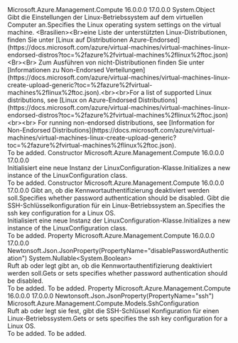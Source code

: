 <Type Name="LinuxConfiguration" FullName="Microsoft.Azure.Management.Compute.Models.LinuxConfiguration">
  <TypeSignature Language="C#" Value="public class LinuxConfiguration" />
  <TypeSignature Language="ILAsm" Value=".class public auto ansi beforefieldinit LinuxConfiguration extends System.Object" />
  <TypeSignature Language="DocId" Value="T:Microsoft.Azure.Management.Compute.Models.LinuxConfiguration" />
  <TypeSignature Language="VB.NET" Value="Public Class LinuxConfiguration" />
  <TypeSignature Language="F#" Value="type LinuxConfiguration = class" />
  <AssemblyInfo>
    <AssemblyName>Microsoft.Azure.Management.Compute</AssemblyName>
    <AssemblyVersion>16.0.0.0</AssemblyVersion>
    <AssemblyVersion>17.0.0.0</AssemblyVersion>
  </AssemblyInfo>
  <Base>
    <BaseTypeName>System.Object</BaseTypeName>
  </Base>
  <Interfaces />
  <Docs>
    <summary>
            <span data-ttu-id="096d6-101">Gibt die Einstellungen der Linux-Betriebssystem auf dem virtuellen Computer an.</span><span class="sxs-lookup"><span data-stu-id="096d6-101">Specifies the Linux operating system settings on the virtual machine.</span></span>
            <span data-ttu-id="096d6-102">&lt;Brasilien&gt;&lt;Br&gt;eine Liste der unterstützten Linux-Distributionen, finden Sie unter [Linux auf Distributionen Azure-Endorsed](https://docs.microsoft.com/azure/virtual-machines/virtual-machines-linux-endorsed-distros?toc=%2fazure%2fvirtual-machines%2flinux%2ftoc.json) &lt;Br&gt;&lt;Br&gt; Zum Ausführen von nicht-Distributionen finden Sie unter [Informationen zu Non-Endorsed Verteilungen](https://docs.microsoft.com/azure/virtual-machines/virtual-machines-linux-create-upload-generic?toc=%2fazure%2fvirtual-machines%2flinux%2ftoc.json).</span><span class="sxs-lookup"><span data-stu-id="096d6-102">&lt;br&gt;&lt;br&gt;For a list of supported Linux distributions, see [Linux on Azure-Endorsed Distributions](https://docs.microsoft.com/azure/virtual-machines/virtual-machines-linux-endorsed-distros?toc=%2fazure%2fvirtual-machines%2flinux%2ftoc.json) &lt;br&gt;&lt;br&gt; For running non-endorsed distributions, see [Information for Non-Endorsed Distributions](https://docs.microsoft.com/azure/virtual-machines/virtual-machines-linux-create-upload-generic?toc=%2fazure%2fvirtual-machines%2flinux%2ftoc.json).</span></span>
            </summary>
    <remarks>To be added.</remarks>
  </Docs>
  <Members>
    <Member MemberName=".ctor">
      <MemberSignature Language="C#" Value="public LinuxConfiguration ();" />
      <MemberSignature Language="ILAsm" Value=".method public hidebysig specialname rtspecialname instance void .ctor() cil managed" />
      <MemberSignature Language="DocId" Value="M:Microsoft.Azure.Management.Compute.Models.LinuxConfiguration.#ctor" />
      <MemberSignature Language="VB.NET" Value="Public Sub New ()" />
      <MemberType>Constructor</MemberType>
      <AssemblyInfo>
        <AssemblyName>Microsoft.Azure.Management.Compute</AssemblyName>
        <AssemblyVersion>16.0.0.0</AssemblyVersion>
        <AssemblyVersion>17.0.0.0</AssemblyVersion>
      </AssemblyInfo>
      <Parameters />
      <Docs>
        <summary>
            <span data-ttu-id="096d6-103">Initialisiert eine neue Instanz der LinuxConfiguration-Klasse.</span><span class="sxs-lookup"><span data-stu-id="096d6-103">Initializes a new instance of the LinuxConfiguration class.</span></span>
            </summary>
        <remarks>To be added.</remarks>
      </Docs>
    </Member>
    <Member MemberName=".ctor">
      <MemberSignature Language="C#" Value="public LinuxConfiguration (Nullable&lt;bool&gt; disablePasswordAuthentication = null, Microsoft.Azure.Management.Compute.Models.SshConfiguration ssh = null);" />
      <MemberSignature Language="ILAsm" Value=".method public hidebysig specialname rtspecialname instance void .ctor(valuetype System.Nullable`1&lt;bool&gt; disablePasswordAuthentication, class Microsoft.Azure.Management.Compute.Models.SshConfiguration ssh) cil managed" />
      <MemberSignature Language="DocId" Value="M:Microsoft.Azure.Management.Compute.Models.LinuxConfiguration.#ctor(System.Nullable{System.Boolean},Microsoft.Azure.Management.Compute.Models.SshConfiguration)" />
      <MemberSignature Language="VB.NET" Value="Public Sub New (Optional disablePasswordAuthentication As Nullable(Of Boolean) = null, Optional ssh As SshConfiguration = null)" />
      <MemberSignature Language="F#" Value="new Microsoft.Azure.Management.Compute.Models.LinuxConfiguration : Nullable&lt;bool&gt; * Microsoft.Azure.Management.Compute.Models.SshConfiguration -&gt; Microsoft.Azure.Management.Compute.Models.LinuxConfiguration" Usage="new Microsoft.Azure.Management.Compute.Models.LinuxConfiguration (disablePasswordAuthentication, ssh)" />
      <MemberType>Constructor</MemberType>
      <AssemblyInfo>
        <AssemblyName>Microsoft.Azure.Management.Compute</AssemblyName>
        <AssemblyVersion>16.0.0.0</AssemblyVersion>
        <AssemblyVersion>17.0.0.0</AssemblyVersion>
      </AssemblyInfo>
      <Parameters>
        <Parameter Name="disablePasswordAuthentication" Type="System.Nullable&lt;System.Boolean&gt;" />
        <Parameter Name="ssh" Type="Microsoft.Azure.Management.Compute.Models.SshConfiguration" />
      </Parameters>
      <Docs>
        <param name="disablePasswordAuthentication"><span data-ttu-id="096d6-104">Gibt an, ob die Kennwortauthentifizierung deaktiviert werden soll.</span><span class="sxs-lookup"><span data-stu-id="096d6-104">Specifies whether password authentication should be disabled.</span></span></param>
        <param name="ssh"><span data-ttu-id="096d6-105">Gibt die SSH-Schlüsselkonfiguration für ein Linux-Betriebssystem an.</span><span class="sxs-lookup"><span data-stu-id="096d6-105">Specifies the ssh key configuration for a Linux OS.</span></span></param>
        <summary>
            <span data-ttu-id="096d6-106">Initialisiert eine neue Instanz der LinuxConfiguration-Klasse.</span><span class="sxs-lookup"><span data-stu-id="096d6-106">Initializes a new instance of the LinuxConfiguration class.</span></span>
            </summary>
        <remarks>To be added.</remarks>
      </Docs>
    </Member>
    <Member MemberName="DisablePasswordAuthentication">
      <MemberSignature Language="C#" Value="public Nullable&lt;bool&gt; DisablePasswordAuthentication { get; set; }" />
      <MemberSignature Language="ILAsm" Value=".property instance valuetype System.Nullable`1&lt;bool&gt; DisablePasswordAuthentication" />
      <MemberSignature Language="DocId" Value="P:Microsoft.Azure.Management.Compute.Models.LinuxConfiguration.DisablePasswordAuthentication" />
      <MemberSignature Language="VB.NET" Value="Public Property DisablePasswordAuthentication As Nullable(Of Boolean)" />
      <MemberSignature Language="F#" Value="member this.DisablePasswordAuthentication : Nullable&lt;bool&gt; with get, set" Usage="Microsoft.Azure.Management.Compute.Models.LinuxConfiguration.DisablePasswordAuthentication" />
      <MemberType>Property</MemberType>
      <AssemblyInfo>
        <AssemblyName>Microsoft.Azure.Management.Compute</AssemblyName>
        <AssemblyVersion>16.0.0.0</AssemblyVersion>
        <AssemblyVersion>17.0.0.0</AssemblyVersion>
      </AssemblyInfo>
      <Attributes>
        <Attribute>
          <AttributeName>Newtonsoft.Json.JsonProperty(PropertyName="disablePasswordAuthentication")</AttributeName>
        </Attribute>
      </Attributes>
      <ReturnValue>
        <ReturnType>System.Nullable&lt;System.Boolean&gt;</ReturnType>
      </ReturnValue>
      <Docs>
        <summary>
            <span data-ttu-id="096d6-107">Ruft ab oder legt gibt an, ob die Kennwortauthentifizierung deaktiviert werden soll.</span><span class="sxs-lookup"><span data-stu-id="096d6-107">Gets or sets specifies whether password authentication should be disabled.</span></span>
            </summary>
        <value>To be added.</value>
        <remarks>To be added.</remarks>
      </Docs>
    </Member>
    <Member MemberName="Ssh">
      <MemberSignature Language="C#" Value="public Microsoft.Azure.Management.Compute.Models.SshConfiguration Ssh { get; set; }" />
      <MemberSignature Language="ILAsm" Value=".property instance class Microsoft.Azure.Management.Compute.Models.SshConfiguration Ssh" />
      <MemberSignature Language="DocId" Value="P:Microsoft.Azure.Management.Compute.Models.LinuxConfiguration.Ssh" />
      <MemberSignature Language="VB.NET" Value="Public Property Ssh As SshConfiguration" />
      <MemberSignature Language="F#" Value="member this.Ssh : Microsoft.Azure.Management.Compute.Models.SshConfiguration with get, set" Usage="Microsoft.Azure.Management.Compute.Models.LinuxConfiguration.Ssh" />
      <MemberType>Property</MemberType>
      <AssemblyInfo>
        <AssemblyName>Microsoft.Azure.Management.Compute</AssemblyName>
        <AssemblyVersion>16.0.0.0</AssemblyVersion>
        <AssemblyVersion>17.0.0.0</AssemblyVersion>
      </AssemblyInfo>
      <Attributes>
        <Attribute>
          <AttributeName>Newtonsoft.Json.JsonProperty(PropertyName="ssh")</AttributeName>
        </Attribute>
      </Attributes>
      <ReturnValue>
        <ReturnType>Microsoft.Azure.Management.Compute.Models.SshConfiguration</ReturnType>
      </ReturnValue>
      <Docs>
        <summary>
            <span data-ttu-id="096d6-108">Ruft ab oder legt sie fest, gibt die SSH-Schlüssel Konfiguration für einen Linux-Betriebssystem.</span><span class="sxs-lookup"><span data-stu-id="096d6-108">Gets or sets specifies the ssh key configuration for a Linux OS.</span></span>
            </summary>
        <value>To be added.</value>
        <remarks>To be added.</remarks>
      </Docs>
    </Member>
  </Members>
</Type>